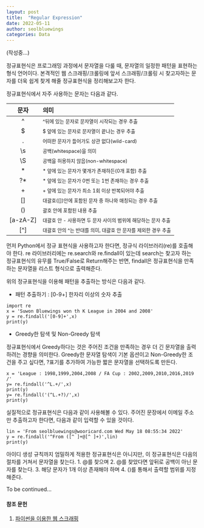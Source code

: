 ```yaml
---
layout: post
title:  "Regular Expression"
date: 2022-05-11
author: seolbluewings
categories: Data
---
```


(작성중...)

정규표현식은 프로그래밍 과정에서 문자열을 다룰 때, 문자열의 일정한 패턴을 표현하는 형식 언어이다. 본격적인 웹 스크래핑/크롤링에 앞서 스크래핑/크롤링 시 찾고자하는 문자를 더욱 쉽게 찾게 해줄 정규표현식을 정리해보고자 한다.

정규표현식에서 자주 사용하는 문자는 다음과 같다.

|문자|의미|
|:-:|:----|
|^| <span style="font-size:80%">^뒤에 있는 문자로 문자열이 시작되는 경우 추출</span>|
|\$| <span style="font-size:80%">\$ 앞에 있는 문자로 문자열이 끝나는 경우 추출</span>|
|.| <span style="font-size:80%">어떠한 문자가 들어가도 상관 없다(wild-card)</span>|
|\s| <span style="font-size:80%">공백(whitespace)을 의미</span>|
|\S| <span style="font-size:80%">공백을 허용하지 않음(non-whitespace)</span>|
|*| <span style="font-size:80%">* 앞에 있는 문자가 몇개가 존재하든(0개 포함) 추출</span>|
|?*| <span style="font-size:80%">* 앞에 있는 문자가 0번 또는 1번 존재하는 경우 추출</span>|
|+| <span style="font-size:80%">+ 앞에 있는 문자가 최소 1회 이상 반복되어야 추출</span>|
|[]| <span style="font-size:80%"> 대괄호([])안에 포함된 문자 중 하나와 매칭되는 경우 추출</span>|
|()| <span style="font-size:80%"> 괄호 안에 포함된 내용 추출</span>|
|[a-zA-Z]| <span style="font-size:80%"> 대괄호 안 - 사용하면 두 문자 사이의 범위에 해당하는 문자 추출</span>|
|[^]| <span style="font-size:80%"> 대괄호 안의 ^는 반대를 의미, 대괄호 안 문자를 제외한 경우 추출</span>|

먼저 Python에서 정규 표현식을 사용하고자 한다면, 정규식 라이브러리(re)를 호출해야 한다. re 라이브러리에는 re.search와 re.findall이 있는데 search는 찾고자 하는 정규표현식의 유무를 True/False로 Return해주는 반면, findall은 정규표현식을 만족하는 문자열을 리스트 형식으로 출력해준다.

위의 정규표현식을 이용해 패턴을 추출하는 방식은 다음과 같다.

- 패턴 추출하기 : [0-9+] 한자리 이상의 숫자 추출
```
import re
x = 'Suwon Bluewings won th K League in 2004 and 2008'
y = re.findall('[0-9]+',x)
print(y)
```

- Greedy한 탐색 및 Non-Greedy 탐색

정규표현식에서 Greedy하다는 것은 주어진 조건을 만족하는 경우 더 긴 문자열을 출력하려는 경향을 의미한다. Greedy한 문자열 탐색이 기본 옵션이고 Non-Greedy한 조건을 주고 싶다면, ?표기를 추가하여 가능한 짧은 문자열을 선택하도록 만든다. 

```
x = 'League : 1998,1999,2004,2008 / FA Cup : 2002,2009,2010,2016,2019 /'
y= re.findall('^L.+/',x)
print(y)
y= re.findall('(^L.+?)/',x)
print(y)
```

실질적으로 정규표현식은 다음과 같이 사용해볼 수 있다. 주어진 문장에서 이메일 주소만 추출하고자 한다면, 다음과 같이 입력할 수 있을 것이다.
```
lin = 'From seolbluewings@wooricard.com Wed May 18 08:55:34 2022'
y = re.findall('^From ([^ ]+@[^ ]+)',lin)
print(y)
```
아이디 생성 규칙까지 엄밀하게 적용한 정규표현식은 아니지만, 이 정규표현식은 다음의 절차를 거쳐서 문자열을 찾는다. 1. @를 찾으며 2. @를 찾았다면 앞뒤로 공백이 아닌 문자를 찾는다. 3. 해당 문자가 1개 이상 존재해야 하며 4. ()를 통해서 출력할 범위를 지정해준다.

To be continued...




#### 참조 문헌
1. [파이썬을 이용한 웹 스크래핑](https://www.boostcourse.org/cs201/joinLectures/179628) <br>

